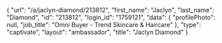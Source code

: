 {
    "url": "\/a\/jaclyn-diamond\/213812",
    "first_name": "Jaclyn",
    "last_name": "Diamond",
    "id": "213812",
    "login_id": "1759121",
    "data": {
        "profilePhoto": null,
        "job_title": "Omni Buyer - Trend Skincare & Haircare"
    },
    "type": "captivate",
    "layout": "ambassador",
    "title": "Jaclyn Diamond"
}